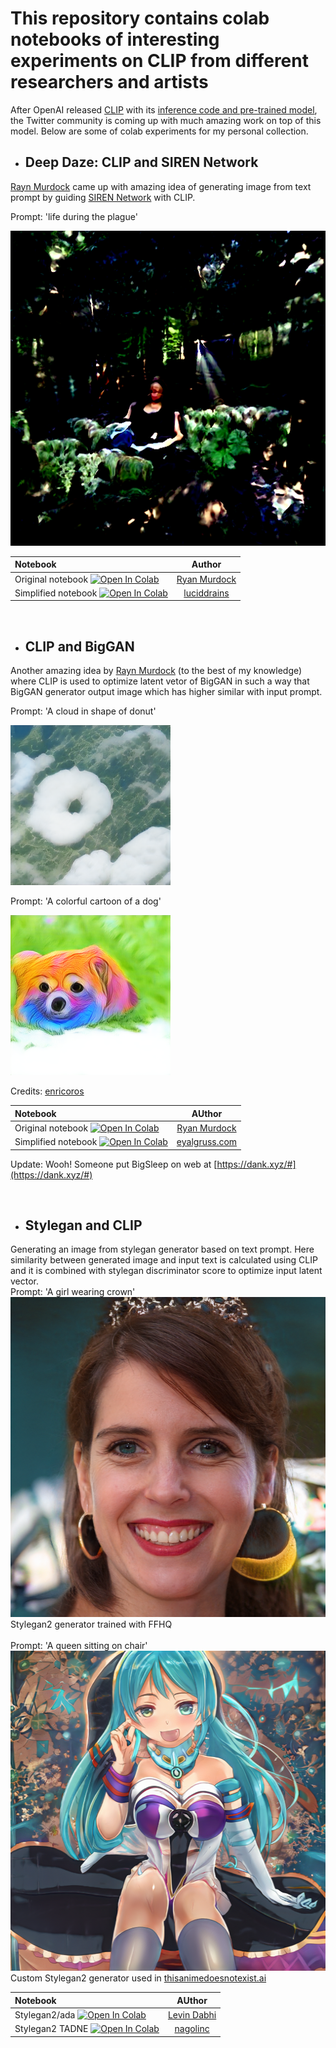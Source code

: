 # This repository contains colab notebooks of interesting experiments on CLIP from different researchers and artists

After OpenAI released [CLIP](https://cdn.openai.com/papers/Learning_Transferable_Visual_Models_From_Natural_Language_Supervision.pdf) with its [inference code and pre-trained model](https://github.com/openai/CLIP), the Twitter community is coming up with much amazing work on top of this model. Below are some of colab experiments for my personal collection.


- ## Deep Daze: CLIP and SIREN Network

[Rayn Murdock](https://twitter.com/advadnoun) came up with amazing idea of generating image from text prompt by guiding [SIREN Network](https://vsitzmann.github.io/siren/) with CLIP.

Prompt: 'life during the plague'

![life during the plague](images/DeepDaze_life-during-the-plague.png)

[colab-badge]: <https://colab.research.google.com/assets/colab-badge.svg>

| Notebook | Author |
| :--- | :---:      |
| Original notebook [![Open In Colab][colab-badge]](https://colab.research.google.com/github/levindabhi/CLIP-Notebooks/blob/main/CLIP_%26_gradient_ascent_for_text_to_image_(Deep_Daze%20).ipynb) | [Ryan Murdock](https://twitter.com/advadnoun)
| Simplified notebook [![Open In Colab][colab-badge]](https://colab.research.google.com/github/levindabhi/CLIP-Notebooks/blob/main/Deep_Daze.ipynb) | [luciddrains](https://github.com/lucidrains/deep-daze)


<br>

- ## CLIP and BigGAN

Another amazing idea by [Rayn Murdock](https://twitter.com/advadnoun) (to the best of my knowledge) where CLIP is used to optimize latent vetor of BigGAN in such a way that BigGAN generator output image which has higher similar with input prompt.

Prompt: 'A cloud in shape of donut'

![A-clouds-in-the-shape-of-a-donut](images/BigSleep_A-clouds-in-the-shape-of-a-donut.png)

Prompt: 'A colorful cartoon of a dog'

![BigSleep_a-colorful-cartoon-of-a-dog](images/BigSleep_a-colorful-cartoon-of-a-dog.png)

Credits: [enricoros](https://github.com/lucidrains/big-sleep/issues/13)

| Notebook | AUthor |
| :--- | :---:      |
| Original notebook [![Open In Colab][colab-badge]](https://colab.research.google.com/github/levindabhi/CLIP-Notebooks/blob/main/The_Big_Sleep_BigGANxCLIP.ipynb) | [Ryan Murdock](https://twitter.com/advadnoun)
| Simplified notebook [![Open In Colab][colab-badge]](https://colab.research.google.com/github/levindabhi/CLIP-Notebooks/blob/main/ClipBigGAN.ipynb) | [eyalgruss.com](https://twitter.com/eyaler)

Update: Wooh! Someone put BigSleep on web at [https://dank.xyz/#](https://dank.xyz/#)

<br>

- ## Stylegan and CLIP
Generating an image from stylegan generator based on text prompt. Here similarity between generated image and input text is calculated using CLIP and it is combined with stylegan discriminator score to optimize input latent vector.
<br>
Prompt: 'A girl wearing crown'
<br>
<img src="images/stylegan_A-Queen-wearing-crown.png" alt="A-Queen-wearing-crown" width="512" height="512">
<br>
Stylegan2 generator trained with FFHQ
<br>
<br>
Prompt: 'A queen sitting on chair'
<br>
<img src="images/A-queen-sitting-on-chair.png" alt="A-Queen-wearing-crown" width="512" height="512">
<br>
Custom Stylegan2 generator used in <a href="https://thisanimedoesnotexist.ai/">thisanimedoesnotexist.ai</a>
<br>

| Notebook | AUthor |
| :--- | :---:      |
| Stylegan2/ada [![Open In Colab][colab-badge]](https://colab.research.google.com/github/levindabhi/CLIP-Notebooks/blob/main/CLIP_Stylegan.ipynb) | [Levin Dabhi](https://twitter.com/DabhiLevin)
| Stylegan2 TADNE [![Open In Colab][colab-badge]](https://colab.research.google.com/github/nagolinc/notebooks/blob/main/CLIP_%2B_TADNE_(pytorch)_v2.ipynb) | [nagolinc](https://github.com/nagolinc/notebooks)

<br>



